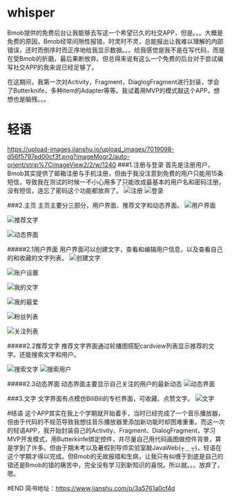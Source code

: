 # whisper

Bmob提供的免费后台让我能够去写这一个希望已久的社交APP，但是。。。大概是免费的原因，Bmob经常间隙性报错，时灵时不灵，总能报出让我难以理解的内部错误，还时而倒序时而正序地给我显示数据。。。给我感觉是我不是在写代码，而是在受Bmob的折磨，最后果断放弃。但总得来说有这么一个免费的后台对于尝试编写社交APP的我来说已经足够了。

在这期间，我第一次对Activity，Fragment，DiaglogFragment进行封装，学会了Butterknife，多种item的Adapter等等。我试着用MVP的模式敲这个APP，想想也是脑残。。。
# 轻语
https://upload-images.jianshu.io/upload_images/7019098-d56f5797ed00cf3f.png?imageMogr2/auto-orient/strip%7CimageView2/2/w/1240
###1.注册与登录
首先是注册用户，Bmob其实提供了邮箱注册与手机注册，但由于我没注意到免费的用户只能用15条短信，导致我在测试的时候一不小心用多了只能改成最基本的用户名和密码注册，没有短信，连忘了密码这个功能都放弃了。
![注册](https://upload-images.jianshu.io/upload_images/7019098-d4e9b1b0f8563f3d.jpg?imageMogr2/auto-orient/strip%7CimageView2/2/w/1240)
![登录](https://upload-images.jianshu.io/upload_images/7019098-0b2f9f43b12a5302.jpg?imageMogr2/auto-orient/strip%7CimageView2/2/w/1240)

###2.主页
主页主要分三部分，用户界面、推荐文字和动态界面。
![用户界面](https://upload-images.jianshu.io/upload_images/7019098-4fb4fd0c7689ed71.jpg?imageMogr2/auto-orient/strip%7CimageView2/2/w/1240)

![推荐文字](https://upload-images.jianshu.io/upload_images/7019098-f00ed9fb635c78d5.jpg?imageMogr2/auto-orient/strip%7CimageView2/2/w/1240)

![动态界面](https://upload-images.jianshu.io/upload_images/7019098-77d6eefb840c0870.jpg?imageMogr2/auto-orient/strip%7CimageView2/2/w/1240)

#####2.1用户界面
用户界面可以创建文字，查看和编辑用户信息，以及查看自己的和收藏的文字列表。
![创建文字](https://upload-images.jianshu.io/upload_images/7019098-53dc3b78e8c66e4d.jpg?imageMogr2/auto-orient/strip%7CimageView2/2/w/1240)

![账户设置](https://upload-images.jianshu.io/upload_images/7019098-74939ecd407f38c1.jpg?imageMogr2/auto-orient/strip%7CimageView2/2/w/1240)

![我的文字](https://upload-images.jianshu.io/upload_images/7019098-8165bf4927d91b0e.jpg?imageMogr2/auto-orient/strip%7CimageView2/2/w/1240)

![我的最爱](https://upload-images.jianshu.io/upload_images/7019098-d2bd76d07ba6e3c1.jpg?imageMogr2/auto-orient/strip%7CimageView2/2/w/1240)

![粉丝列表](https://upload-images.jianshu.io/upload_images/7019098-0c1ca71f30b3ba4a.jpg?imageMogr2/auto-orient/strip%7CimageView2/2/w/1240)

![关注列表](https://upload-images.jianshu.io/upload_images/7019098-13147123127589df.jpg?imageMogr2/auto-orient/strip%7CimageView2/2/w/1240)

#####2.2推荐文字
推荐文字界面通过轮播图搭配cardview列表显示推荐的文字。还能搜索文字和用户。

![搜索文字](https://upload-images.jianshu.io/upload_images/7019098-90f69ad6ec92e7c2.jpg?imageMogr2/auto-orient/strip%7CimageView2/2/w/1240)
![搜索用户](https://upload-images.jianshu.io/upload_images/7019098-9e087cd07b63d56a.jpg?imageMogr2/auto-orient/strip%7CimageView2/2/w/1240)

#####2.3动态界面
动态界面主要显示自己关注的用户的最新动态
![动态界面](https://upload-images.jianshu.io/upload_images/7019098-77d6eefb840c0870.jpg?imageMogr2/auto-orient/strip%7CimageView2/2/w/1240)

###3.文字
文字界面有点模仿BiliBili的专栏界面，可收藏、点赞文字。
![文字](https://upload-images.jianshu.io/upload_images/7019098-00637439c19da467.jpg?imageMogr2/auto-orient/strip%7CimageView2/2/w/1240)

#结语
这个APP其实在我上个学期就开始着手，当时已经完成了一个音乐播放器，但由于代码的不规范导致我想往音乐播放器里添加新功能时却困难重重。而这一次的轻语APP，我开始封装自己的Activity、Fragment、DialogFragment，学习MVP开发模式，用Butterkinfe绑定控件，并尽量自己用代码画图做控件背景，算是学到了许多。但由于期末考以及暑假到导师实验室敲JavaWeb(┬＿┬)，轻语在这个学期才得以完成。但Bmob的无故报错和生病，让我只有纠缠于到底是自己的错还是Bmob的错的痛苦中，完全没有学习到新知识的喜悦。所以就。。。放弃了，嗯。

#END
简书地址：https://www.jianshu.com/p/3a5761a0cf4d
